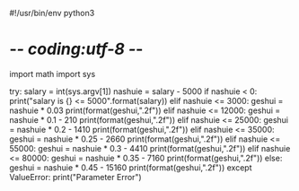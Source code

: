 #!/usr/bin/env python3
# -*- coding:utf-8 -*-

import math
import sys

try:
    salary = int(sys.argv[1])
    nashuie = salary - 5000
    if nashuie < 0:
        print("salary is {} <= 5000".format(salary))
    elif nashuie <= 3000:
        geshui = nashuie * 0.03
        print(format(geshui,".2f"))
    elif nashuie <= 12000:
        geshui = nashuie * 0.1 - 210
        print(format(geshui,".2f"))
    elif nashuie <= 25000:
        geshui = nashuie * 0.2 - 1410
        print(format(geshui,".2f"))
    elif nashuie <= 35000:
        geshui = nashuie * 0.25 - 2660
        print(format(geshui,".2f"))
    elif nashuie <= 55000:
        geshui = nashuie * 0.3 - 4410
        print(format(geshui,".2f"))
    elif nashuie <= 80000:
        geshui = nashuie * 0.35 - 7160
        print(format(geshui,".2f"))
    else:
        geshui = nashuie * 0.45 - 15160
        print(format(geshui,".2f"))
except ValueError:
     print("Parameter Error")


